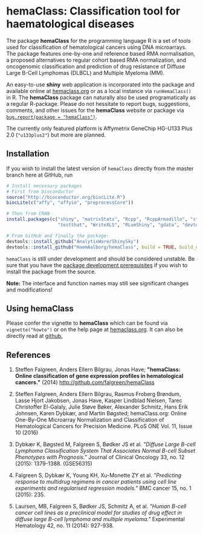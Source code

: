 hemaClass: Classification tool for haematological diseases
==========================================================

The package **hemaClass** for the programming language R is a set of tools used for classification of hematological cancers using DNA microarrays. The package features one-by-one and reference based RMA normalisation, a proposed alternatives to regular cohort based RMA normalization, and oncogenomic classification and prediction of drug resistance of Diffuse Large B-Cell Lymphomas (DLBCL) and Multiple Myeloma (MM).

An easy-to-use **shiny** web application is incorporated into the package and available online at [hemaclass.org](http://hemaclass.org) or as a local instance via `runHemaClass()` in R. The **hemaClass** package can naturally also be used programatically as a regular R-package.
Please do not hessitate to report bugs, suggestions, comments, and other issues for the **hemaClass** website or package via [`bug.report(package = "hemaClass")`](https://github.com/oncoclass/hemaclass/issues/new).

The currently only featured platform is Affymetrix GeneChip HG-U133 Plus 2.0 (`"u133plus2"`) but more are planned.

Installation
------------
If you wish to install the latest version of `hemaClass` directly from the master branch here at GitHub, run 

```r
# Install necessary packages
# First from bioconductor
source("http://bioconductor.org/biocLite.R")
biocLite(c("affy", "affyio", "preprocessCore"))

# Then from CRAN
install.packages(c("shiny", "matrixStats", "Rcpp", "RcppArmadillo", "stringi",
                   "testthat", "WriteXLS", "RLumShiny", "gdata", "devtools"))

# From GitHub and finally the package:
devtools::install_github("AnalytixWare/ShinySky")
devtools::install_github("HaemAalborg/hemaClass", build = TRUE, build_opts = c("--no-resave-data", "--no-manual"))
```

`hemaClass` is still under development and should be considered unstable. Be sure that you have the [package development prerequisites](http://www.rstudio.com/ide/docs/packages/prerequisites) if you wish to install the package from the source.

**Note:** The interface and function names may still see significant changes and
modifications!


Using hemaClass
---------------
Please confer the vignette to **hemaClass** which can be found via `vignette("howto")` or on the help page at [hemaclass.org](http://hemaclass.org).
It can also be directly read at [github.](https://github.com/oncoclass/hemaClass/blob/master/vignettes/howto.Rmd)


References
----------

1. Steffen Falgreen, Anders Ellern Bilgrau, Jonas Have; **"hemaClass: Online classification of gene expression profiles in hematological cancers."** (2014) http://github.com/falgreen/hemaClass

2. Steffen Falgreen, Anders Ellern Bilgrau, Rasmus Froberg Brøndum, Lasse Hjort Jakobsen, Jonas Have, Kasper Lindblad Nielsen, Tarec Christoffer El-Galaly, Julie Støve Bøker, Alexander Schmitz, Hans Erik Johnsen, Karen Dybkær, and Martin Bøgsted; hemaClass.org: Online One-By-One Microarray Normalization and Classification of Hematological Cancers for Precision Medicine. PLoS ONE Vol. 11, Issue 10 (2016)
3. Dybkær K, Bøgsted M, Falgreen S, Bødker JS et al. *"Diffuse Large B-cell Lymphoma Classification System That Associates  Normal B-cell Subset Phenotypes with Prognosis."* Journal of Clinical Oncology 33, no. 12 (2015): 1379-1388. (GSE56315)
       
4. Falgreen S, Dybkær K, Young KH, Xu-Monette ZY et al. *"Predicting response to multidrug regimens in cancer patients using cell line experiments and regularised regression models."* BMC cancer 15, no. 1 (2015): 235.

5. Laursen, MB, Falgreen S, Bødker JS, Schmitz A, et al. *"Human B-cell cancer cell lines as a preclinical model for studies of drug effect in diffuse large B-cell lymphoma and multiple myeloma."* Experimental Hematology 42, no. 11 (2014): 927-938.

